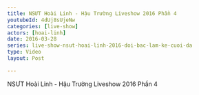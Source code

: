 ```yaml
---
title: NSƯT Hoài Linh - Hậu Trường Liveshow 2016 Phần 4
youtubeId: 4dUj8sUjeNw
categories: [live-show]
actors: [hoai-linh]
date: 2016-03-28
series: live-show-nsut-hoai-linh-2016-doi-bac-lam-ke-cuoi-da
type: Video
layout: Post

---
```

NSƯT Hoài Linh - Hậu Trường Liveshow 2016 Phần 4